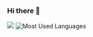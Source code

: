 ### Hi there 👋

![](https://github-readme-stats.vercel.app/api?username=uncledrewzhaopeng)
![Most Used Languages](https://github-readme-stats.vercel.app/api/top-langs/?username=uncledrewzhaopeng&layout=compact)
<!--
**uncledrewzhaopeng/uncledrewzhaopeng** is a ✨ _special_ ✨ repository because its `README.md` (this file) appears on your GitHub profile.

Here are some ideas to get you started:

- 🔭 I’m currently working on ...
- 🌱 I’m currently learning ...
- 👯 I’m looking to collaborate on ...
- 🤔 I’m looking for help with ...
- 💬 Ask me about ...
- 📫 How to reach me: ...
- 😄 Pronouns: ...
- ⚡ Fun fact: ...
-->
